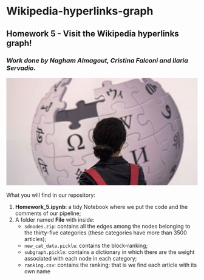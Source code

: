 # Wikipedia-hyperlinks-graph
## Homework 5 - Visit the Wikipedia hyperlinks graph!
### *Work done by Nagham Almagout, Cristina Falconi and Ilaria Servadio.*
![](https://github.com/IlariaSe/HW_5/blob/master/wiki.jpg)

What you will find in our repository:
1. **Homework_5.ipynb**: a tidy Notebook where we put the code and the comments of our pipeline;
2. A folder named **File** with inside:
    - `sdnodes.zip`: contains all the edges among the nodes belonging to the thirty-five categories (these categories have more than 3500 articles);
    - `new_cat_data.pickle`: contains the block-ranking;
    - `subgraph.pickle`: contains a dictionary in which there are the weight associated with each node in each category;
    - `ranking.csv`: contains the ranking; that is we find each article with its own name
